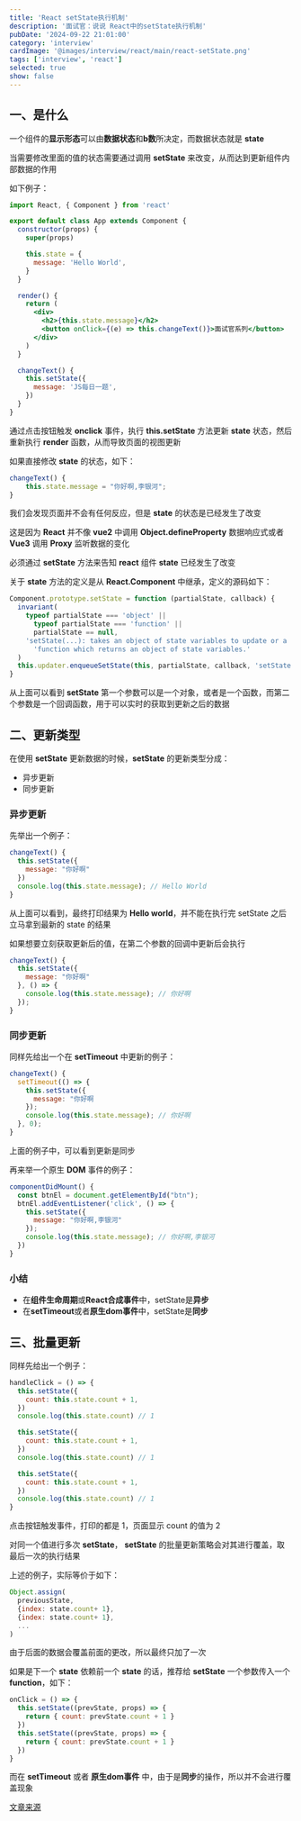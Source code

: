 ```yaml
---
title: 'React setState执行机制'
description: '面试官：说说 React中的setState执行机制'
pubDate: '2024-09-22 21:01:00'
category: 'interview'
cardImage: '@images/interview/react/main/react-setState.png'
tags: ['interview', 'react']
selected: true
show: false
---
```


## 一、是什么

一个组件的**显示形态**可以由**数据状态**和**b数**所决定，而数据状态就是 **state**

当需要修改里面的值的状态需要通过调用 **setState** 来改变，从而达到更新组件内部数据的作用

如下例子：

```jsx
import React, { Component } from 'react'

export default class App extends Component {
  constructor(props) {
    super(props)

    this.state = {
      message: 'Hello World',
    }
  }

  render() {
    return (
      <div>
        <h2>{this.state.message}</h2>
        <button onClick={(e) => this.changeText()}>面试官系列</button>
      </div>
    )
  }

  changeText() {
    this.setState({
      message: 'JS每日一题',
    })
  }
}
```

通过点击按钮触发 **onclick** 事件，执行 **this.setState** 方法更新 **state** 状态，然后重新执行 **render** 函数，从而导致页面的视图更新

如果直接修改 **state** 的状态，如下：

```jsx
changeText() {
    this.state.message = "你好啊,李银河";
}
```

我们会发现页面并不会有任何反应，但是 **state** 的状态是已经发生了改变

这是因为 **React** 并不像 **vue2** 中调用 **Object.defineProperty** 数据响应式或者 **Vue3** 调用 **Proxy** 监听数据的变化

必须通过 **setState** 方法来告知 **react** 组件 **state** 已经发生了改变

关于 **state** 方法的定义是从 **React.Component** 中继承，定义的源码如下：

```js
Component.prototype.setState = function (partialState, callback) {
  invariant(
    typeof partialState === 'object' ||
      typeof partialState === 'function' ||
      partialState == null,
    'setState(...): takes an object of state variables to update or a ' +
      'function which returns an object of state variables.'
  )
  this.updater.enqueueSetState(this, partialState, callback, 'setState')
}
```

从上面可以看到 **setState** 第一个参数可以是一个对象，或者是一个函数，而第二个参数是一个回调函数，用于可以实时的获取到更新之后的数据

## 二、更新类型

在使用 **setState** 更新数据的时候，**setState** 的更新类型分成：

- 异步更新
- 同步更新

### 异步更新

先举出一个例子：

```jsx
changeText() {
  this.setState({
    message: "你好啊"
  })
  console.log(this.state.message); // Hello World
}
```

从上面可以看到，最终打印结果为 **Hello world**，并不能在执行完 setState 之后立马拿到最新的 state 的结果

如果想要立刻获取更新后的值，在第二个参数的回调中更新后会执行

```jsx
changeText() {
  this.setState({
    message: "你好啊"
  }, () => {
    console.log(this.state.message); // 你好啊
  });
}
```

### 同步更新

同样先给出一个在 **setTimeout** 中更新的例子：

```jsx
changeText() {
  setTimeout(() => {
    this.setState({
      message: "你好啊
    });
    console.log(this.state.message); // 你好啊
  }, 0);
}
```

上面的例子中，可以看到更新是同步

再来举一个原生 **DOM** 事件的例子：

```jsx
componentDidMount() {
  const btnEl = document.getElementById("btn");
  btnEl.addEventListener('click', () => {
    this.setState({
      message: "你好啊,李银河"
    });
    console.log(this.state.message); // 你好啊,李银河
  })
}
```

### 小结

- 在**组件生命周期**或**React合成事件**中，setState是**异步**
- 在**setTimeout**或者**原生dom事件**中，setState是**同步**

## 三、批量更新

同样先给出一个例子：

```jsx
handleClick = () => {
  this.setState({
    count: this.state.count + 1,
  })
  console.log(this.state.count) // 1

  this.setState({
    count: this.state.count + 1,
  })
  console.log(this.state.count) // 1

  this.setState({
    count: this.state.count + 1,
  })
  console.log(this.state.count) // 1
}
```

点击按钮触发事件，打印的都是 1，页面显示 count 的值为 2

对同一个值进行多次 **setState**， **setState** 的批量更新策略会对其进行覆盖，取最后一次的执行结果

上述的例子，实际等价于如下：

```js
Object.assign(
  previousState,
  {index: state.count+ 1},
  {index: state.count+ 1},
  ...
)
```

由于后面的数据会覆盖前面的更改，所以最终只加了一次

如果是下一个 **state** 依赖前一个 **state** 的话，推荐给 **setState** 一个参数传入一个 **function**，如下：

```jsx
onClick = () => {
  this.setState((prevState, props) => {
    return { count: prevState.count + 1 }
  })
  this.setState((prevState, props) => {
    return { count: prevState.count + 1 }
  })
}
```

而在 **setTimeout** 或者 **原生dom事件** 中，由于是**同步**的操作，所以并不会进行覆盖现象

[文章来源](https://vue3js.cn/interview/React/setState.html)
